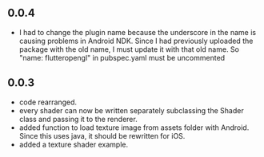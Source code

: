 ## 0.0.4
* I had to change the plugin name because the underscore in the name is causing problems in Android NDK.
  Since I had previously uploaded the package with the old name, I must update it with that old name.
  So "name: flutteropengl" in pubspec.yaml must be uncommented

## 0.0.3

* code rearranged.
* every shader can now be written separately subclassing the Shader class and passing it to the renderer.
* added function to load texture image from assets folder with Android. Since this uses java, it should be rewritten for iOS.
* added a texture shader example.